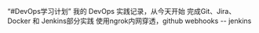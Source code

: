 “#DevOps学习计划”
我的 DevOps 实践记录，从今天开始
完成Git、Jira、Docker 和 Jenkins部分实践
使用ngrok内网穿透，github webhooks -- jenkins
